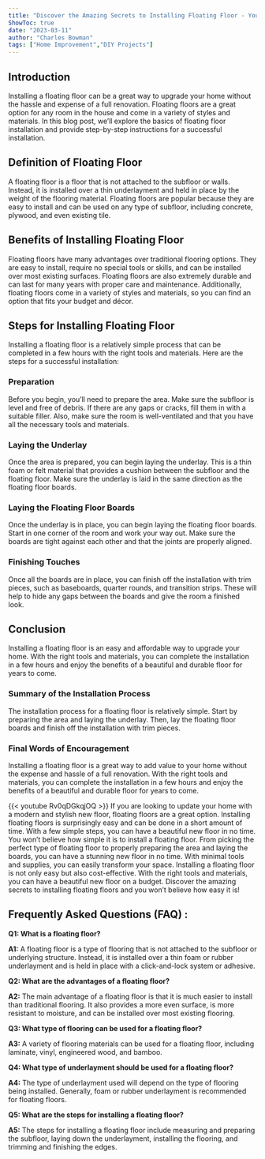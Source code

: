 ```yaml
---
title: "Discover the Amazing Secrets to Installing Floating Floor - You Won't Believe How Easy It Is!"
ShowToc: true 
date: "2023-03-11"
author: "Charles Bowman" 
tags: ["Home Improvement","DIY Projects"]
---
```

## Introduction
Installing a floating floor can be a great way to upgrade your home without the hassle and expense of a full renovation. Floating floors are a great option for any room in the house and come in a variety of styles and materials. In this blog post, we’ll explore the basics of floating floor installation and provide step-by-step instructions for a successful installation. 

## Definition of Floating Floor
A floating floor is a floor that is not attached to the subfloor or walls. Instead, it is installed over a thin underlayment and held in place by the weight of the flooring material. Floating floors are popular because they are easy to install and can be used on any type of subfloor, including concrete, plywood, and even existing tile. 

## Benefits of Installing Floating Floor
Floating floors have many advantages over traditional flooring options. They are easy to install, require no special tools or skills, and can be installed over most existing surfaces. Floating floors are also extremely durable and can last for many years with proper care and maintenance. Additionally, floating floors come in a variety of styles and materials, so you can find an option that fits your budget and décor. 

## Steps for Installing Floating Floor
Installing a floating floor is a relatively simple process that can be completed in a few hours with the right tools and materials. Here are the steps for a successful installation: 

### Preparation
Before you begin, you’ll need to prepare the area. Make sure the subfloor is level and free of debris. If there are any gaps or cracks, fill them in with a suitable filler. Also, make sure the room is well-ventilated and that you have all the necessary tools and materials. 

### Laying the Underlay
Once the area is prepared, you can begin laying the underlay. This is a thin foam or felt material that provides a cushion between the subfloor and the floating floor. Make sure the underlay is laid in the same direction as the floating floor boards. 

### Laying the Floating Floor Boards
Once the underlay is in place, you can begin laying the floating floor boards. Start in one corner of the room and work your way out. Make sure the boards are tight against each other and that the joints are properly aligned. 

### Finishing Touches
Once all the boards are in place, you can finish off the installation with trim pieces, such as baseboards, quarter rounds, and transition strips. These will help to hide any gaps between the boards and give the room a finished look. 

## Conclusion
Installing a floating floor is an easy and affordable way to upgrade your home. With the right tools and materials, you can complete the installation in a few hours and enjoy the benefits of a beautiful and durable floor for years to come. 

### Summary of the Installation Process
The installation process for a floating floor is relatively simple. Start by preparing the area and laying the underlay. Then, lay the floating floor boards and finish off the installation with trim pieces. 

### Final Words of Encouragement
Installing a floating floor is a great way to add value to your home without the expense and hassle of a full renovation. With the right tools and materials, you can complete the installation in a few hours and enjoy the benefits of a beautiful and durable floor for years to come.

{{< youtube Rv0qDGkqjOQ >}} 
If you are looking to update your home with a modern and stylish new floor, floating floors are a great option. Installing floating floors is surprisingly easy and can be done in a short amount of time. With a few simple steps, you can have a beautiful new floor in no time. You won’t believe how simple it is to install a floating floor. From picking the perfect type of floating floor to properly preparing the area and laying the boards, you can have a stunning new floor in no time. With minimal tools and supplies, you can easily transform your space. Installing a floating floor is not only easy but also cost-effective. With the right tools and materials, you can have a beautiful new floor on a budget. Discover the amazing secrets to installing floating floors and you won’t believe how easy it is!

## Frequently Asked Questions (FAQ) :
**Q1: What is a floating floor?**

**A1:** A floating floor is a type of flooring that is not attached to the subfloor or underlying structure. Instead, it is installed over a thin foam or rubber underlayment and is held in place with a click-and-lock system or adhesive.

**Q2: What are the advantages of a floating floor?**

**A2:** The main advantage of a floating floor is that it is much easier to install than traditional flooring. It also provides a more even surface, is more resistant to moisture, and can be installed over most existing flooring.

**Q3: What type of flooring can be used for a floating floor?**

**A3:** A variety of flooring materials can be used for a floating floor, including laminate, vinyl, engineered wood, and bamboo.

**Q4: What type of underlayment should be used for a floating floor?**

**A4:** The type of underlayment used will depend on the type of flooring being installed. Generally, foam or rubber underlayment is recommended for floating floors.

**Q5: What are the steps for installing a floating floor?**

**A5:** The steps for installing a floating floor include measuring and preparing the subfloor, laying down the underlayment, installing the flooring, and trimming and finishing the edges.





